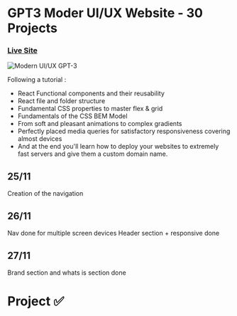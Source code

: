 # GPT3 Moder UI/UX Website - 30 Projects
### [Live Site](https://impwng-gpt3.netlify.app/)

![Modern UI/UX GPT-3](https://i.ibb.co/TR5LW9z/image.png)

Following a tutorial : 

- React Functional components and their reusability
- React file and folder structure
- Fundamental CSS properties to master flex & grid
- Fundamentals of the CSS BEM Model
- From soft and pleasant animations to complex gradients
- Perfectly placed media queries for satisfactory responsiveness covering almost devices
- And at the end you'll learn how to deploy your websites to extremely fast servers and give them a custom domain name.


## 25/11
Creation of the navigation 

## 26/11
Nav done for multiple screen devices 
Header section + responsive done

## 27/11
Brand section and whats is section done

# Project :white_check_mark:
 


